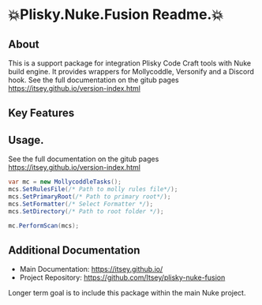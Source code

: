﻿# 💥Plisky.Nuke.Fusion Readme.💥

## About

This is a support package for integration Plisky Code Craft tools with Nuke build engine.  It provides wrappers for Mollycoddle, Versonify and a Discord hook.  See the full documentation on the gitub pages https://itsey.github.io/version-index.html

## Key Features


## Usage.

See the full documentation on the gitub pages https://itsey.github.io/version-index.html
 
```csharp
var mc = new MollycoddleTasks();
mcs.SetRulesFile(/* Path to molly rules file*/);
mcs.SetPrimaryRoot(/* Path to primary root*/);
mcs.SetFormatter(/* Select Formatter */);
mcs.SetDirectory(/* Path to root folder */);

mc.PerformScan(mcs);
```
 
 ## Additional Documentation
 
 * Main Documentation: https://itsey.github.io/
 * Project Repository: https://github.com/Itsey/plisky-nuke-fusion

Longer term goal is to include this package within the main Nuke project.



